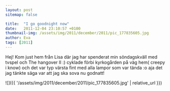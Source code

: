 ```yaml
---
layout: post
sitemap: false

title:  "I go goodnight now"
date:   2011-12-04 23:10:57 +0100
thumbnail-img: /assets/img/2011/december/2011/pic_177835605.jpg
author: Eva
tags: [2011]
---
```


Hej! Kom just hem från Lisa där jag har spenderat min söndagskväll med tvspel och The hangover II :) cyklade förbi kyrkogården på väg hem( creepy i know) och det var typ värsta fint med alla lampor som var tända :o aja det jag tänkte säga var att jag ska sova nu godnatt!

![]({{ '/assets/img/2011/december/2011/pic_177835605.jpg'  | relative_url }})

